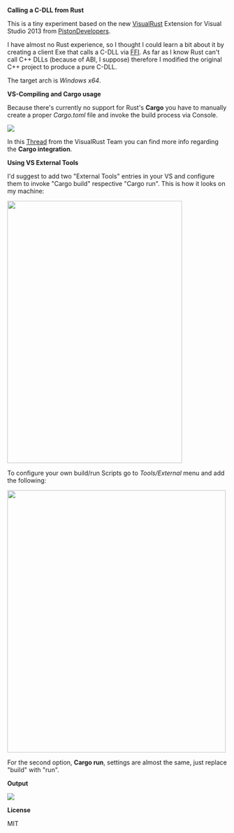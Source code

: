 **Calling a C-DLL from Rust**

This is a tiny experiment based on the new <a href="https://github.com/PistonDevelopers/VisualRust" target="_blank">VisualRust</a> Extension for Visual Studio 2013
from <a href="http://www.piston.rs/" target="_blank">PistonDevelopers</a>.

I have almost no Rust experience, so I thought I could learn a bit about it by creating a
client Exe that calls a C-DLL via <a href="https://doc.rust-lang.org/book/ffi.html" target="_blank">FFI</a>. As far as I know Rust can't call C++ DLLs (because of ABI, I suppose) therefore I modified the original C++ project to produce a pure C-DLL.

The target arch is *Windows x64*.

**VS-Compiling and Cargo usage**

Because there's currently no support for Rust's **Cargo** you have to manually create a proper *Cargo.toml* file and invoke
the build process via Console.

<img src="http://p71.imgup.net/cargo_tomlaa20.png">

In this <a href="https://github.com/PistonDevelopers/VisualRust/issues/3" target="_blank">Thread</a> from the VisualRust Team you can find more info
regarding the **Cargo integration**.

**Using VS External Tools**

I'd suggest to add two "External Tools" entries in your VS and configure them to invoke "Cargo build" respective "Cargo run".
This is how it looks on my machine:

<img src="http://w70.imgup.net/external_t0dcd.png" height="600" width="400">

To configure your own build/run Scripts go to *Tools/External* menu and add the following:

<img src="http://o14.imgup.net/cargo_buil8014.png"  height="600" width="500">

For the second option, **Cargo run**, settings are almost the same, just replace "build" with "run".

**Output**

<img src="http://r44.imgup.net/msvs_rust_31d0.png">

**License**

MIT